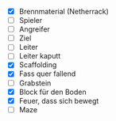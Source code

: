 -   [x] Brennmaterial (Netherrack)
-   [ ] Spieler
-   [ ] Angreifer
-   [ ] Ziel
-   [ ] Leiter
-   [ ] Leiter kaputt
-   [x] Scaffolding
-   [x] Fass quer fallend
-   [ ] Grabstein
-   [X] Block für den Boden
-   [X] Feuer, dass sich bewegt
-   [ ] Maze
